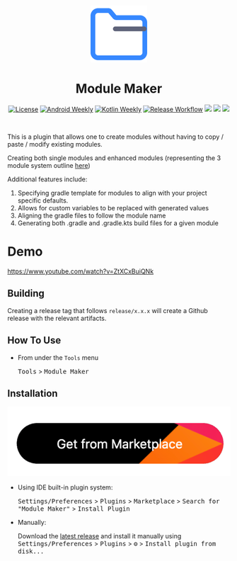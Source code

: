 <div align="center">
  <img src="./assets/icon.svg" width="128px">
  <h1>Module Maker</h1>
</div>

<p align="center">
  <a href="https://opensource.org/license/mit/"><img alt="License" src="https://img.shields.io/badge/License-MIT-blue.svg"/></a>
  <a href="https://androidweekly.net/issues/issue-579"><img alt="Android Weekly" src="https://skydoves.github.io/badges/android-weekly.svg"/></a>
  <a href="https://us12.campaign-archive.com/?u=f39692e245b94f7fb693b6d82&id=fb7f5353b9"><img alt="Kotlin Weekly" src="https://skydoves.github.io/badges/kotlin-weekly.svg"/></a>
  <a href="https://github.com/j-roskopf/ModuleMakerPlugin/actions/workflows/release.yml"><img alt="Release Workflow" src="https://github.com/j-roskopf/ModuleMakerPlugin/actions/workflows/release.yml/badge.svg"/></a>
  <a href="https://plugins.jetbrains.com/plugin/21724"><img src="https://img.shields.io/jetbrains/plugin/v/21724.svg"/></a>
  <a href="https://plugins.jetbrains.com/plugin/21724"><img src="https://img.shields.io/jetbrains/plugin/d/21724.svg"/></a>
  <a href="https://hitsofcode.com/github/j-roskopf/ModuleMakerPlugin/view?branch=main"><img src="https://hitsofcode.com/github/j-roskopf/ModuleMakerPlugin?branch=main"/></a>
</p><br>

<!-- Plugin description -->
This is a plugin that allows one to create modules without having to copy / paste / modify existing modules.

Creating both single modules and enhanced modules (representing the 3 module system outline [here](https://www.droidcon.com/2019/11/15/android-at-scale-square/))

Additional features include:

1. Specifying gradle template for modules to align with your project specific defaults.
  1. Allows for custom variables to be replaced with generated values
2. Aligning the gradle files to follow the module name
3. Generating both .gradle and .gradle.kts build files for a given module
<!-- Plugin description end -->

# Demo

https://www.youtube.com/watch?v=ZtXCxBuiQNk

## Building

Creating a release tag that follows `release/x.x.x` will create a Github release with the relevant artifacts.

## How To Use

- From under the `Tools` menu

  <kbd>Tools</kbd> > <kbd>Module Maker</kbd>

## Installation

<div align="center"><a href="https://plugins.jetbrains.com/plugin/21724-module-maker"><img src="assets/marketplace.png"/></a></div>

- Using IDE built-in plugin system:

  <kbd>Settings/Preferences</kbd> > <kbd>Plugins</kbd> > <kbd>Marketplace</kbd> > <kbd>Search for "Module Maker"</kbd> >
  <kbd>Install Plugin</kbd>

- Manually:

  Download the [latest release](https://github.com/j-roskopf/ModuleMakerPlugin/releases/latest) and install it manually using
  <kbd>Settings/Preferences</kbd> > <kbd>Plugins</kbd> > <kbd>⚙️</kbd> > <kbd>Install plugin from disk...</kbd>
